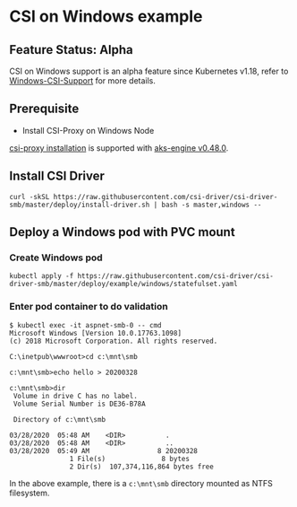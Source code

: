 # CSI on Windows example

## Feature Status: Alpha
CSI on Windows support is an alpha feature since Kubernetes v1.18, refer to [Windows-CSI-Support](https://github.com/kubernetes/enhancements/blob/master/keps/sig-windows/20190714-windows-csi-support.md) for more details.

## Prerequisite
- Install CSI-Proxy on Windows Node

[csi-proxy installation](https://github.com/Azure/aks-engine/blob/master/docs/topics/csi-proxy-windows.md) is supported with [aks-engine v0.48.0](https://github.com/Azure/aks-engine/releases/tag/v0.48.0).

## Install CSI Driver
```console
curl -skSL https://raw.githubusercontent.com/csi-driver/csi-driver-smb/master/deploy/install-driver.sh | bash -s master,windows --
```

## Deploy a Windows pod with PVC mount

### Create Windows pod

```
kubectl apply -f https://raw.githubusercontent.com/csi-driver/csi-driver-smb/master/deploy/example/windows/statefulset.yaml
```

### Enter pod container to do validation

```
$ kubectl exec -it aspnet-smb-0 -- cmd
Microsoft Windows [Version 10.0.17763.1098]
(c) 2018 Microsoft Corporation. All rights reserved.

C:\inetpub\wwwroot>cd c:\mnt\smb

c:\mnt\smb>echo hello > 20200328

c:\mnt\smb>dir
 Volume in drive C has no label.
 Volume Serial Number is DE36-B78A

 Directory of c:\mnt\smb

03/28/2020  05:48 AM    <DIR>          .
03/28/2020  05:48 AM    <DIR>          ..
03/28/2020  05:49 AM                 8 20200328
               1 File(s)              8 bytes
               2 Dir(s)  107,374,116,864 bytes free
```

In the above example, there is a `c:\mnt\smb` directory mounted as NTFS filesystem.
